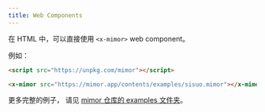 ```yaml
---
title: Web Components
---
```


在 HTML 中，可以直接使用 `<x-mimor>` web component。

例如：

```html
<script src="https://unpkg.com/mimor"></script>

<x-mimor src="https://mimor.app/contents/examples/sisuo.mimor"></x-mimor>
```

更多完整的例子，
请见 [mimor 仓库的 examples 文件夹](https://github.com/mimor-official/mimor/tree/master/examples)。
